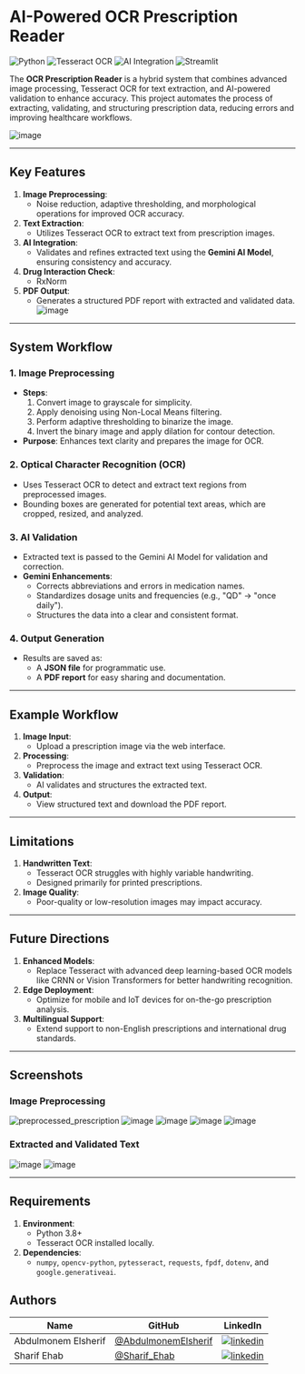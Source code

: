 # AI-Powered OCR Prescription Reader

![Python](https://img.shields.io/badge/python-3670A0?style=for-the-badge&logo=python&logoColor=ffdd54) ![Tesseract OCR](https://img.shields.io/badge/Tesseract-OCR-blue?style=for-the-badge) ![AI Integration](https://img.shields.io/badge/AI-Integration-green?style=for-the-badge) ![Streamlit](https://img.shields.io/badge/Streamlit-FF4B4B?style=for-the-badge)

The **OCR Prescription Reader** is a hybrid system that combines advanced image processing, Tesseract OCR for text extraction, and AI-powered validation to enhance accuracy. This project automates the process of extracting, validating, and structuring prescription data, reducing errors and improving healthcare workflows.

![image](https://github.com/user-attachments/assets/009294b0-0aa7-439f-98c4-a99acae23c08)

---

## Key Features

1. **Image Preprocessing**:
   - Noise reduction, adaptive thresholding, and morphological operations for improved OCR accuracy.
2. **Text Extraction**:
   - Utilizes Tesseract OCR to extract text from prescription images.
3. **AI Integration**:
   - Validates and refines extracted text using the **Gemini AI Model**, ensuring consistency and accuracy.
4. **Drug Interaction Check**:
   - RxNorm
5. **PDF Output**:
   - Generates a structured PDF report with extracted and validated data.
![image](https://github.com/user-attachments/assets/9237016d-3431-4f8d-b9b7-c8ad6ee495e2)

---

## System Workflow

### 1. Image Preprocessing
- **Steps**:
  1. Convert image to grayscale for simplicity.
  2. Apply denoising using Non-Local Means filtering.
  3. Perform adaptive thresholding to binarize the image.
  4. Invert the binary image and apply dilation for contour detection.
- **Purpose**: Enhances text clarity and prepares the image for OCR.

### 2. Optical Character Recognition (OCR)
- Uses Tesseract OCR to detect and extract text regions from preprocessed images.
- Bounding boxes are generated for potential text areas, which are cropped, resized, and analyzed.

### 3. AI Validation
- Extracted text is passed to the Gemini AI Model for validation and correction.
- **Gemini Enhancements**:
  - Corrects abbreviations and errors in medication names.
  - Standardizes dosage units and frequencies (e.g., "QD" → "once daily").
  - Structures the data into a clear and consistent format.

### 4. Output Generation
- Results are saved as:
  - A **JSON file** for programmatic use.
  - A **PDF report** for easy sharing and documentation.

---

## Example Workflow

1. **Image Input**:
   - Upload a prescription image via the web interface.
2. **Processing**:
   - Preprocess the image and extract text using Tesseract OCR.
3. **Validation**:
   - AI validates and structures the extracted text.
4. **Output**:
   - View structured text and download the PDF report.

---

## Limitations

1. **Handwritten Text**:
   - Tesseract OCR struggles with highly variable handwriting.
   - Designed primarily for printed prescriptions.
2. **Image Quality**:
   - Poor-quality or low-resolution images may impact accuracy.

---

## Future Directions

1. **Enhanced Models**:
   - Replace Tesseract with advanced deep learning-based OCR models like CRNN or Vision Transformers for better handwriting recognition.
2. **Edge Deployment**:
   - Optimize for mobile and IoT devices for on-the-go prescription analysis.
3. **Multilingual Support**:
   - Extend support to non-English prescriptions and international drug standards.

---

## Screenshots

### **Image Preprocessing**
![preprocessed_prescription](https://github.com/user-attachments/assets/421096d9-0244-4dff-bb7c-abe00519d33e)
![image](https://github.com/user-attachments/assets/804bf1e8-8ab7-47e1-940e-0082b413c84d)
![image](https://github.com/user-attachments/assets/a98b12fd-e4a5-408b-94ad-a05673b9e4fe)
![image](https://github.com/user-attachments/assets/588a9676-261f-48d3-99ac-33b76571dc7b)
![image](https://github.com/user-attachments/assets/58d97e40-ddc4-4a3e-8e4e-81e8936a662c)

### **Extracted and Validated Text**
![image](https://github.com/user-attachments/assets/3b4920f1-3274-4215-bfcd-1f943fd0a950)
![image](https://github.com/user-attachments/assets/9f39b052-f892-414e-8297-8214569ea0e5)

---

## Requirements

1. **Environment**:
   - Python 3.8+
   - Tesseract OCR installed locally.
2. **Dependencies**:
   - `numpy`, `opencv-python`, `pytesseract`, `requests`, `fpdf`, `dotenv`, and `google.generativeai`.
  
## Authors

| Name | GitHub | LinkedIn |
| ---- | ------ | -------- |
| Abdulmonem Elsherif | [@AbdulmonemElsherif](https://github.com/AbdulmonemElsherif) | [![linkedin](https://img.shields.io/badge/linkedin-0A66C2?style=for-the-badge&logo=linkedin&logoColor=white)](https://www.linkedin.com/in/abdulmonem-elsherif?utm_source=share&utm_campaign=share_via&utm_content=profile&utm_medium=ios_app) |
| Sharif Ehab | [@Sharif_Ehab](https://github.com/SharifEhab) | [![linkedin](https://img.shields.io/badge/linkedin-0A66C2?style=for-the-badge&logo=linkedin&logoColor=white)](https://www.linkedin.com/in/sharif-elmasry-b167a3252/) |

